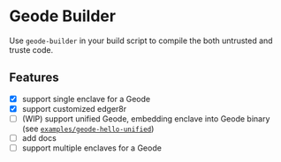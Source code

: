 # Geode Builder

Use `geode-builder` in your build script to compile the both untrusted and truste code.

## Features

- [x] support single enclave for a Geode
- [x] support customized edger8r
- [ ] (WIP) support unified Geode, embedding enclave into Geode binary (see [`examples/geode-hello-unified`](./examples/geode-hello-unified))
- [ ] add docs
- [ ] support multiple enclaves for a Geode
